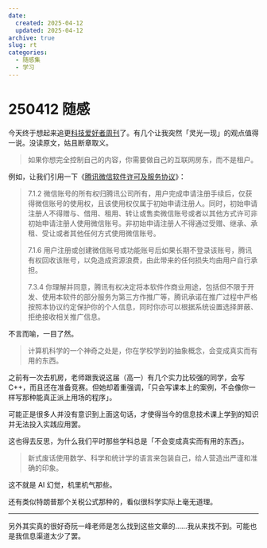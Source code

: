 ```yaml
---
date:
  created: 2025-04-12
  updated: 2025-04-12
archive: true
slug: rt
categories:
  - 随感集
  - 学习
---
```

# 250412 随感

今天终于想起来追更[科技爱好者周刊](https://www.ruanyifeng.com/blog/2025/04/weekly-issue-344.html)了。有几个让我突然「灵光一现」的观点值得一说。没读原文，姑且断章取义。

<!-- more -->

> 如果你想完全控制自己的内容，你需要做自己的互联网房东，而不是租户。

例如，让我们引用一下《[腾讯微信软件许可及服务协议](https://weixin.qq.com/agreement)》：

> 7.1.2 微信账号的所有权归腾讯公司所有，用户完成申请注册手续后，仅获得微信账号的使用权，且该使用权仅属于初始申请注册人。同时，初始申请注册人不得赠与、借用、租用、转让或售卖微信账号或者以其他方式许可非初始申请注册人使用微信账号。非初始申请注册人不得通过受赠、继承、承租、受让或者其他任何方式使用微信账号。
>
> 7.1.6 用户注册或创建微信账号或功能账号后如果长期不登录该账号，腾讯有权回收该账号，以免造成资源浪费，由此带来的任何损失均由用户自行承担。
>
> 7.3.4 你理解并同意，腾讯有权决定将本软件作商业用途，包括但不限于开发、使用本软件的部分服务为第三方作推广等，腾讯承诺在推广过程中严格按照本协议约定保护你的个人信息，同时你亦可以根据系统设置选择屏蔽、拒绝接收相关推广信息。

不言而喻，一目了然。

> 计算机科学的一个神奇之处是，你在学校学到的抽象概念，会变成真实而有用的东西。

之前有一次去机房，老师跟我说这届（高一）有几个实力比较强的同学，会写 C++，而且还在准备竞赛。但她却着重强调，「只会写课本上的案例，不会像你一样写那种能真正派上用场的程序」。

可能正是很多人并没有意识到上面这句话，才使得当今的信息技术课上学到的知识并无法投入实践应用罢。

这也得去反思，为什么我们平时那些学科总是「不会变成真实而有用的东西」。

> 新式废话使用数学、科学和统计学的语言来包装自己，给人营造出严谨和准确的印象。

这不就是 AI 幻觉，机里机气那些。

还有类似特朗普那个关税公式那种的，看似很科学实际上毫无道理。

---

另外其实真的很好奇阮一峰老师是怎么找到这些文章的……我从来找不到。可能也是我信息渠道太少了罢。
